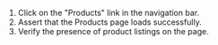 1. Click on the "Products" link in the navigation bar.
2. Assert that the Products page loads successfully.
3. Verify the presence of product listings on the page.
